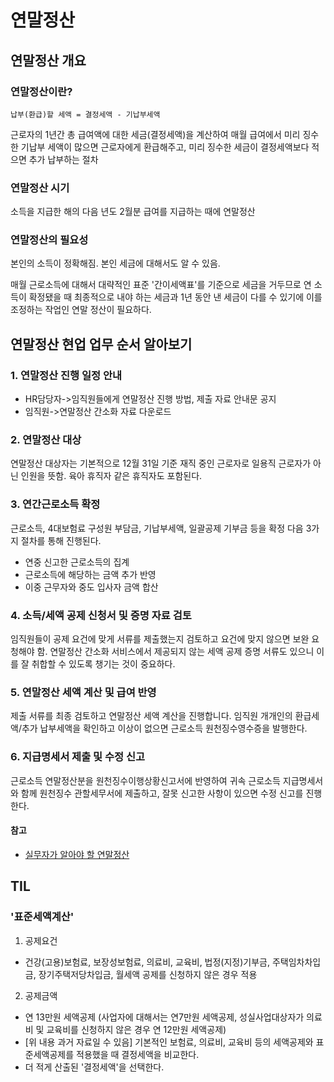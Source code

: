 # 연말정산
## 연말정산 개요
### 연말정산이란?
`납부(환급)할 세액 = 결정세액 - 기납부세액`

근로자의 1년간 총 급여액에 대한 세금(결정세액)을 계산하여 매월 급여에서 미리 징수한 기납부 세액이
많으면 근로자에게 환급해주고, 미리 징수한 세금이 결정세액보다 적으면 추가 납부하는 절차

### 연말정산 시기
소득을 지급한 해의 다음 년도 2월분 급여를 지급하는 때에 연말정산

### 연말정산의 필요성

본인의 소득이 정확해짐. 본인 세금에 대해서도 알 수 있음.

매월 근로소득에 대해서 대략적인 표준 '간이세액표'를 기준으로 세금을 거두므로 연 소득이 확정됐을 때
최종적으로 내야 하는 세금과 1년 동안 낸 세금이 다를 수 있기에 이를 조정하는 작업인 연말 정산이 필요하다.


## 연말정산 현업 업무 순서 알아보기

### 1. 연말정산 진행 일정 안내
- HR담당자->임직원들에게 연말정산 진행 방법, 제출 자료 안내문 공지
- 임직원->연말정산 간소화 자료 다운로드

### 2. 연말정산 대상
연말정산 대상자는 기본적으로 12월 31일 기준 재직 중인 근로자로 일용직
근로자가 아닌 인원을 뜻함. 육아 휴직자 같은 휴직자도 포함된다.

### 3. 연간근로소득 확정
근로소득, 4대보험료 구성원 부담금, 기납부세액, 일괄공제 기부금 등을 확정
다음 3가지 절차를 통해 진행된다.
- 연중 신고한 근로소득의 집계
- 근로소득에 해당하는 금액 추가 반영
- 이중 근무자와 중도 입사자 금액 합산

### 4. 소득/세액 공제 신청서 및 증명 자료 검토
임직원들이 공제 요건에 맞게 서류를 제출했는지 검토하고 
요건에 맞지 않으면 보완 요청해야 함.
연말정산 간소화 서비스에서 제공되지 않는 세액 공제 증명 서류도 있으니
이를 잘 취합할 수 있도록 챙기는 것이 중요하다.

### 5. 연말정산 세액 계산 및 급여 반영
제출 서류를 최종 검토하고 연말정산 세액 계산을 진행합니다. 
임직원 개개인의 환급세액/추가 납부세액을 확인하고 이상이 없으면
근로소득 원천징수영수증을 발행한다.

### 6. 지급명세서 제출 및 수정 신고
근로소득 연말정산분을 원천징수이행상황신고서에 반영하여
귀속 근로소득 지급명세서와 함께 원천징수 관할세무서에 제출하고,
잘못 신고한 사항이 있으면 수정 신고를 진행한다.

#### 참고
- [실무자가 알아야 할 연말정산](https://blog.naver.com/PostView.naver?blogId=payroll_etners&logNo=222602904706)



## TIL

### '표준세액계산'
1.	공제요건
- 건강(고용)보험료, 보장성보험료, 의료비, 교육비, 법정(지정)기부금, 주택임차차입금, 장기주택저당차입금, 월세액 공제를 신청하지 않은 경우 적용

2.	공제금액 	
- 연 13만원 세액공제 (사업자에 대해서는 연7만원 세액공제, 성실사업대상자가 의료비 및 교육비를 신청하지 않은 경우 연 12만원 세액공제)
- [위 내용 과거 자료일 수 있음] 기본적인 보험료, 의료비, 교육비 등의 세액공제와 표준세액공제를 적용했을 때 결정세액을 비교한다.
- 더 적게 산출된 '결정세액'을 선택한다.

